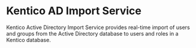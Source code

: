 # Kentico AD Import Service

Kentico Active Directory Import Service provides real-time import of users and groups from the Active Directory database to users and roles in a Kentico database.
